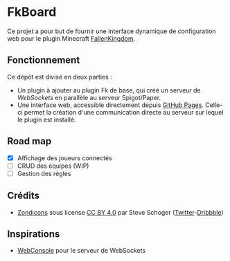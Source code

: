 FkBoard
=======
Ce projet a pour but de fournir une interface dynamique de configuration web pour le plugin Minecraft [FallenKingdom](https://github.com/Etrenak/FallenKingdom).

Fonctionnement
--------------
Ce dépôt est divisé en deux parties :
- Un plugin à ajouter au plugin Fk de base, qui créé un serveur de *WebSockets* en parallèle au serveur Spigot/Paper.
- Une interface web, accessible directement depuis [GitHub Pages](https://syldium.github.io/fkboard/app). Celle-ci permet la création d'une communication directe au serveur sur lequel le plugin est installé.

Road map
--------
- [x] Affichage des joueurs connectés
- [ ] CRUD des équipes (WIP)
- [ ] Gestion des règles

Crédits
--------
- [Zondicons](https://www.zondicons.com/) sous license [CC BY 4.0](https://creativecommons.org/licenses/by/4.0/) par Steve Schoger ([Twitter](https://twitter.com/steveschoger)-[Dribbble](https://dribbble.com/steveschoger))

Inspirations
------------
- [WebConsole](https://github.com/mesacarlos/WebConsole) pour le serveur de WebSockets
